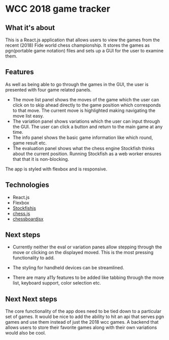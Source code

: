 # WCC 2018 game tracker

## What it's about
This is a React.js application that allows users to view the games from the recent (2018) Fide
world chess championship. It stores the games as pgn(portable game notation)
files and sets up a GUI for the user to examine them.

## Features
As well as being able to go through the games in the GUI, the user is presented
with four game related panels.

 - The move list panel shows the moves of the game which the user can click on to
 skip ahead directly to the game position which corresponds to that move. The
 current move is highlighted making navigating the move list easy.
 - The variation panel shows variations which the user can input through the GUI.
 The user can click a button and return to the main game at any time.
 - The info panel shows the basic game information like which round, game result
 etc.
 - The evaluation panel shows what the chess engine Stockfish thinks about the
 current position. Running Stockfish as a web worker ensures that that it is
 non-blocking.

 The app is styled with flexbox and is responsive.

## Technologies
- React.js
- Flexbox
- [Stockfishjs](https://github.com/nmrugg/stockfish.js/)
- [chess.js](https://github.com/jhlywa/chess.js/blob/master/README.md)
- [chessboardjsx](https://github.com/willb335/chessboardjsx)

## Next steps
- Currently neither the eval or variation panes allow stepping through the move or
clicking on the displayed moved. This is the most pressing functionality to add.

- The styling for handheld devices can be streamlined.

- There are many a11y features to be added like tabbing through the move list,
keyboard support, color selection etc.


## Next Next steps
The core functionality of the app does need to be tied down to a particular set
of games. It would be nice to add the ability to hit an api that serves pgn games
and use them instead of just the 2018 wcc games.
A backend that allows users to store their favorite games along with their own variations would also be cool.
